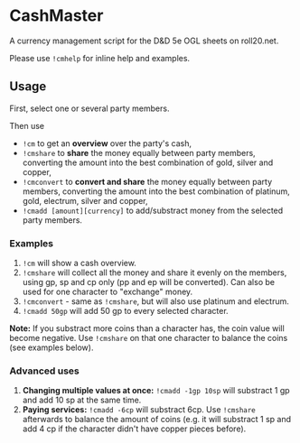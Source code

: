 # CashMaster

A currency management script for the D&D 5e OGL sheets on roll20.net.

Please use `!cmhelp` for inline help and examples.

## Usage

First, select one or several party members. 

Then use 

- `!cm` to get an
**overview** over the party's cash, 
- `!cmshare` to **share** the money equally
between party members, converting the amount into the best combination of gold, silver and copper,
- `!cmconvert` to **convert and share** the money equally between party members, converting the amount into the best combination of platinum, gold, electrum, silver and copper,
- `!cmadd [amount][currency]` to add/substract money from the selected party members.

### Examples

1. `!cm` will show a cash overview.
2. `!cmshare` will collect all the money and share it evenly on the members, using gp, sp and cp only (pp and ep will be converted). Can also be used for one character to "exchange" money.
3. `!cmconvert` - same as `!cmshare`, but will also use platinum and electrum.
4. `!cmadd 50gp` will add 50 gp to every selected character.

**Note:** If you substract more coins than a character has, the coin value will become negative. Use `!cmshare` on that one character to balance the coins (see examples below).

### Advanced uses

1. **Changing multiple values at once:** `!cmadd -1gp 10sp` will substract 1 gp and add 10 sp at the same time.
2. **Paying services:** `!cmadd -6cp` will substract 6cp. Use `!cmshare` afterwards to balance the amount of coins (e.g. it will substract 1 sp and add 4 cp if the character didn't have copper pieces before).
